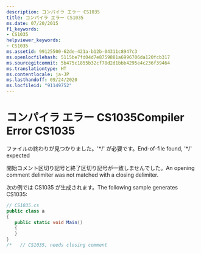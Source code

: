 ```yaml
---
description: コンパイラ エラー CS1035
title: コンパイラ エラー CS1035
ms.date: 07/20/2015
f1_keywords:
- CS1035
helpviewer_keywords:
- CS1035
ms.assetid: 99125500-62de-421a-b12b-04311c8947c3
ms.openlocfilehash: 5115be7fd04d7e8759881a6996706da120fcb317
ms.sourcegitcommit: 5b475c1855b32cf78d2d1bbb4295e4c236f39464
ms.translationtype: HT
ms.contentlocale: ja-JP
ms.lasthandoff: 09/24/2020
ms.locfileid: "91149752"
---
```

# <a name="compiler-error-cs1035"></a><span data-ttu-id="c682e-103">コンパイラ エラー CS1035</span><span class="sxs-lookup"><span data-stu-id="c682e-103">Compiler Error CS1035</span></span>

<span data-ttu-id="c682e-104">ファイルの終わりが見つかりました。'\*/' が必要です。</span><span class="sxs-lookup"><span data-stu-id="c682e-104">End-of-file found, '\*/' expected</span></span>  
  
 <span data-ttu-id="c682e-105">開始コメント区切り記号と終了区切り記号が一致しませんでした。</span><span class="sxs-lookup"><span data-stu-id="c682e-105">An opening comment delimiter was not matched with a closing delimiter.</span></span>  
  
 <span data-ttu-id="c682e-106">次の例では CS1035 が生成されます。</span><span class="sxs-lookup"><span data-stu-id="c682e-106">The following sample generates CS1035:</span></span>  
  
```csharp  
// CS1035.cs  
public class a  
{  
   public static void Main()  
   {  
   }  
}  
/*   // CS1035, needs closing comment  
```
